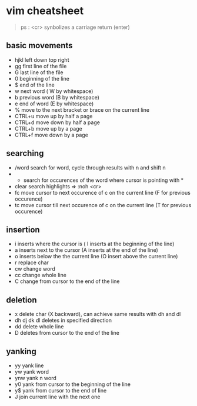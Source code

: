 # vim cheatsheet 
> ps : \<cr> synbolizes a carriage return (enter)
## basic movements
+ hjkl left down top right
+ gg first line of the file
+ G last line of the file
+ 0 beginning of the line
+ $ end of the line
+ w next word ( W by whitespace)
+ b previous word (B by whitespace)
+ e end of word (E by whitespace)
+ % move to the next bracket or brace on the current line 
+ CTRL+u move up by half a page
+ CTRL+d move down by half a page
+ CTRL+b move up by a page
+ CTRL+f move down by a page
## searching
+ /word search for word, cycle through results with n and shift n
+ * search for occurences of the word where cursor is pointing with * 
+ clear search highlights => :noh \<cr> 
+ fc move cursor to next occurence of c on the current line (F for previous occurence)
+ tc move cursor till next occurence of c on the current line (T for previous occurence)
## insertion
+ i inserts where the cursor is ( I inserts at the beginning of the line)
+ a inserts next to the cursor (A inserts at the end of the line)
+ o inserts below the the current line (O insert above the current line)
+ r replace char
+ cw change word
+ cc change whole line
+ C change from cursor to the end of the line
## deletion
+ x delete char (X backward), can achieve same results with dh and dl 
+ dh dj dk dl deletes in specified direction
+ dd delete whole line
+ D deletes from cursor to the end of the line
## yanking
+ yy yank line
+ yw yank word
+ ynw yank n word
+ y0 yank from cursor to the beginning of the line
+ y$ yank from cursor to the end of line
+ J join current line with the next one
